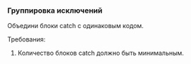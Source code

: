 
### Группировка исключений

Объедини блоки catch с одинаковым кодом.


Требования:
1.	Количество блоков catch должно быть минимальным.


